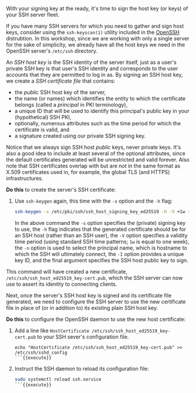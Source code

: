 With your signing key at the ready, it's time to sign the host key (or keys) of your SSH server fleet.

If you have many SSH servers for which you need to gather and sign host keys, consider using the `ssh-keyscan(1)` utility included in the [OpenSSH](https://www.openssh.com/) distrubtion. In this workshop, since we are working with only a single server for the sake of simplicity, we already have all the host keys we need in the OpenSSH server's `/etc/ssh` directory.

An *SSH host key* is the SSH identity of the server itself, just as a user's private SSH key is that user's SSH identity and corresponds to the user accounts that they are permitted to log in as. By signing an SSH host key, we create a *SSH certificate file* that contains:

* the *public* SSH host key of the server,
* the name (or names) which identifies the entity to which the certificate belongs (called a *principal* in PKI terminology),
* a unique ID that will be used to identify this principal's public key in your (hypothetical) SSH PKI,
* optionally, numerous attributes such as the time period for which the certificate is valid, and
* a signature created using our private SSH signing key.

Notice that we always sign SSH host *public* keys, never private keys. It's also a good idea to include at least several of the optional attributes, since the default certificates generated will be unrestricted and valid forever. Also note that SSH certificates overlap with but are not in the same format as X.509 certificates used in, for example, the global TLS (and HTTPS) infrastructures.

**Do this** to create the server's SSH certificate:

1. Use `ssh-keygen` again, this time with the `-s` option and the `-h` flag:
    ```sh
    ssh-keygen -s /etc/pki/ssh/ssh_host_signing_key_ed25519 -h -V +1w -n host01 -I example-host /etc/ssh/ssh_host_ed25519_key.pub
    ```
    In the above command the `-s` option specifies the (private) signing key to use, the `-h` flag indicates that the generated certificate should be for an SSH host (rather than an SSH user), the `-V` option specifies a validity time period (using standard SSH time patterns; `1w` is equal to one week), the `-n` option is used to select the principal name, which is hostname to which the SSH will ultimately connect, the `-I` option provides a unique key ID, and the final argument specifies the SSH host public key to sign.

This command will have created a new certificate, `/etc/ssh/ssh_host_ed25519_key-cert.pub`, which the SSH server can now use to assert its identity to connecting clients.

Next, once the server's SSH host key is signed and its certificate file generated, we need to configure the SSH server to use the new certificate file in place of (or in addition to) its existing plain SSH host key.

**Do this** to configure the OpenSSH daemon to use the new host certificate:

1. Add a line like `HostCertificate /etc/ssh/ssh_host_ed25519_key-cert.pub` to your SSH sever's configuration file.
    ```
    echo "HostCertificate /etc/ssh/ssh_host_ed25519_key-cert.pub" >> /etc/ssh/sshd_config
    ```{{execute}}
1. Instruct the SSH daemon to reload its configuration file:
    ```sh
    sudo systemctl reload ssh.service
    ```{{execute}}
